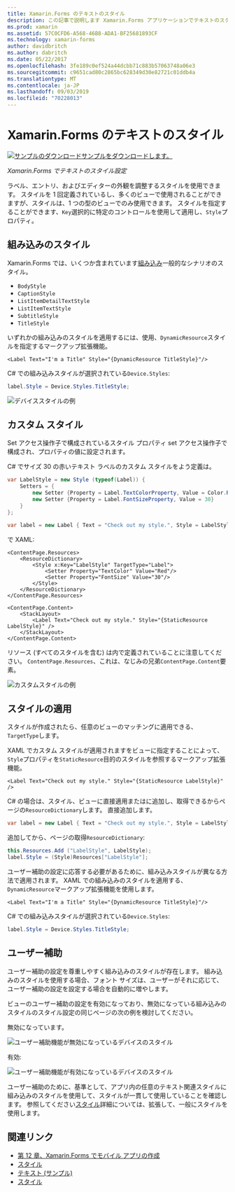```yaml
---
title: Xamarin.Forms のテキストのスタイル
description: この記事で説明します Xamarin.Forms アプリケーションでテキストのスタイル設定する方法。 スタイルを 1 回定義されているし、多くのビューで使用されることができますが、スタイルは、1 つの型のビューでのみ使用できます。
ms.prod: xamarin
ms.assetid: 57C0CFD6-A568-46B8-ADA1-BF25681893CF
ms.technology: xamarin-forms
author: davidbritch
ms.author: dabritch
ms.date: 05/22/2017
ms.openlocfilehash: 3fe189c0ef524a44dcbb71c883b57063748a06e3
ms.sourcegitcommit: c9651cad80c2865bc628349d30e82721c01ddb4a
ms.translationtype: MT
ms.contentlocale: ja-JP
ms.lasthandoff: 09/03/2019
ms.locfileid: "70228013"
---
```

# <a name="xamarinforms-text-styles"></a>Xamarin.Forms のテキストのスタイル

[![サンプルのダウンロード](~/media/shared/download.png)サンプルをダウンロードします。](https://docs.microsoft.com/samples/xamarin/xamarin-forms-samples/userinterface-text)

_Xamarin.Forms でテキストのスタイル設定_

ラベル、エントリ、およびエディターの外観を調整するスタイルを使用できます。 スタイルを 1 回定義されているし、多くのビューで使用されることができますが、スタイルは、1 つの型のビューでのみ使用できます。
スタイルを指定することができます、`Key`選択的に特定のコントロールを使用して適用し、`Style`プロパティ。

<a name="Built-In_Styles" />

## <a name="built-in-styles"></a>組み込みのスタイル

Xamarin.Forms では、いくつか含まれています[組み込み](xref:Xamarin.Forms.Device.Styles)一般的なシナリオのスタイル。

- `BodyStyle`
- `CaptionStyle`
- `ListItemDetailTextStyle`
- `ListItemTextStyle`
- `SubtitleStyle`
- `TitleStyle`

いずれかの組み込みのスタイルを適用するには、使用、`DynamicResource`スタイルを指定するマークアップ拡張機能。

```xaml
<Label Text="I'm a Title" Style="{DynamicResource TitleStyle}"/>
```

C# での組み込みスタイルが選択されている`Device.Styles`:

```csharp
label.Style = Device.Styles.TitleStyle;
```

![デバイススタイルの例](styles-images/builtinstyles.png)

<a name="Custom_Styles" />

## <a name="custom-styles"></a>カスタム スタイル

Set アクセス操作子で構成されているスタイル プロパティ set アクセス操作子で構成され、プロパティの値に設定されます。

C# でサイズ 30 の赤いテキスト ラベルのカスタム スタイルをよう定義は。

```csharp
var LabelStyle = new Style (typeof(Label)) {
    Setters = {
        new Setter {Property = Label.TextColorProperty, Value = Color.Red},
        new Setter {Property = Label.FontSizeProperty, Value = 30}
    }
};

var label = new Label { Text = "Check out my style.", Style = LabelStyle };
```

で XAML:

```xaml
<ContentPage.Resources>
    <ResourceDictionary>
        <Style x:Key="LabelStyle" TargetType="Label">
            <Setter Property="TextColor" Value="Red"/>
            <Setter Property="FontSize" Value="30"/>
        </Style>
    </ResourceDictionary>
</ContentPage.Resources>

<ContentPage.Content>
    <StackLayout>
        <Label Text="Check out my style." Style="{StaticResource LabelStyle}" />
    </StackLayout>
</ContentPage.Content>
```

リソース (すべてのスタイルを含む) は内で定義されていることに注意してください。 `ContentPage.Resources`、これは、なじみの兄弟`ContentPage.Content`要素。

![カスタムスタイルの例](styles-images/customstyle.png)

<a name="Applying_Styles" />

## <a name="applying-styles"></a>スタイルの適用

スタイルが作成されたら、任意のビューのマッチングに適用できる、`TargetType`します。

XAML でカスタム スタイルが適用されますをビューに指定することによって、`Style`プロパティを`StaticResource`目的のスタイルを参照するマークアップ拡張機能。

```xaml
<Label Text="Check out my style." Style="{StaticResource LabelStyle}" />
```

C# の場合は、スタイル、ビューに直接適用またはに追加し、取得できるからページの`ResourceDictionary`します。 直接追加します。

```csharp
var label = new Label { Text = "Check out my style.", Style = LabelStyle };
```

追加してから、ページの取得`ResourceDictionary`:

```csharp
this.Resources.Add ("LabelStyle", LabelStyle);
label.Style = (Style)Resources["LabelStyle"];
```

ユーザー補助の設定に応答する必要があるために、組み込みスタイルが異なる方法で適用されます。 XAML での組み込みのスタイルを適用する、`DynamicResource`マークアップ拡張機能を使用します。

```xaml
<Label Text="I'm a Title" Style="{DynamicResource TitleStyle}"/>
```

C# での組み込みスタイルが選択されている`Device.Styles`:

```csharp
label.Style = Device.Styles.TitleStyle;
```

## <a name="accessibility"></a>ユーザー補助

ユーザー補助の設定を尊重しやすく組み込みのスタイルが存在します。 組み込みのスタイルを使用する場合、フォント サイズは、ユーザーがそれに応じて、ユーザー補助の設定を設定する場合を自動的に増やします。

ビューのユーザー補助の設定を有効になっており、無効になっている組み込みのスタイルのスタイル設定の同じページの次の例を検討してください。

無効になっています。

![ユーザー補助機能が無効になっているデバイスのスタイル](styles-images/pre-access.png)

有効:

![ユーザー補助機能が有効になっているデバイスのスタイル](styles-images/post-access.png)

ユーザー補助のために、基準として、アプリ内の任意のテキスト関連スタイルに組み込みのスタイルを使用して、スタイルが一貫して使用していることを確認します。 参照してください[スタイル](~/xamarin-forms/user-interface/styles/index.md)詳細については、拡張して、一般にスタイルを使用します。


## <a name="related-links"></a>関連リンク

- [第 12 章、Xamarin.Forms でモバイル アプリの作成](https://developer.xamarin.com/r/xamarin-forms/book/chapter12.pdf)
- [スタイル](~/xamarin-forms/user-interface/styles/index.md)
- [テキスト (サンプル)](https://docs.microsoft.com/samples/xamarin/xamarin-forms-samples/userinterface-text)
- [スタイル](xref:Xamarin.Forms.Style)
